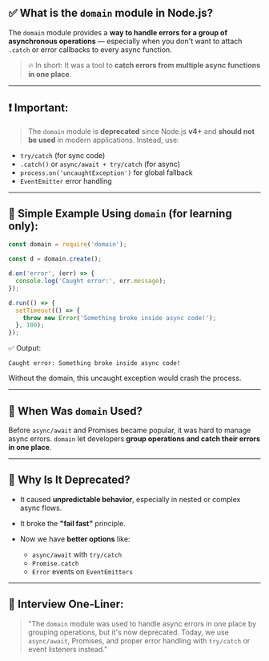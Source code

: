 ## ✅ What is the `domain` module in Node.js?

The `domain` module provides a **way to handle errors for a group of asynchronous operations** — especially when you don't want to attach `.catch` or error callbacks to every async function.

> 🔥 In short: It was a tool to **catch errors from multiple async functions in one place**.

---

## ❗ Important:

> The `domain` module is **deprecated** since Node.js **v4+** and **should not be used** in modern applications. Instead, use:

* `try/catch` (for sync code)
* `.catch()` or `async/await + try/catch` (for async)
* `process.on('uncaughtException')` for global fallback
* `EventEmitter` error handling

---

## 📌 Simple Example Using `domain` (for learning only):

```js
const domain = require('domain');

const d = domain.create();

d.on('error', (err) => {
  console.log('Caught error:', err.message);
});

d.run(() => {
  setTimeout(() => {
    throw new Error('Something broke inside async code!');
  }, 100);
});
```

✅ Output:

```
Caught error: Something broke inside async code!
```

Without the domain, this uncaught exception would crash the process.

---

## 🧠 When Was `domain` Used?

Before `async/await` and Promises became popular, it was hard to manage async errors. `domain` let developers **group operations and catch their errors in one place**.

---

## 🚫 Why Is It Deprecated?

* It caused **unpredictable behavior**, especially in nested or complex async flows.
* It broke the **"fail fast"** principle.
* Now we have **better options** like:

  * `async/await` with `try/catch`
  * `Promise.catch`
  * `Error` events on `EventEmitters`

---

## 🧠 Interview One-Liner:

> "The `domain` module was used to handle async errors in one place by grouping operations, but it's now deprecated. Today, we use `async/await`, Promises, and proper error handling with `try/catch` or event listeners instead."